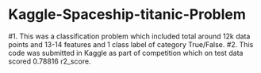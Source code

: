 # Kaggle-Spaceship-titanic-Problem
#1. This was a classification problem which included total around 12k data points and 13-14 features and 1 class label of category True/False.
#2. This code was submitted in Kaggle as part of competition which on test data scored 0.78816 r2_score.
